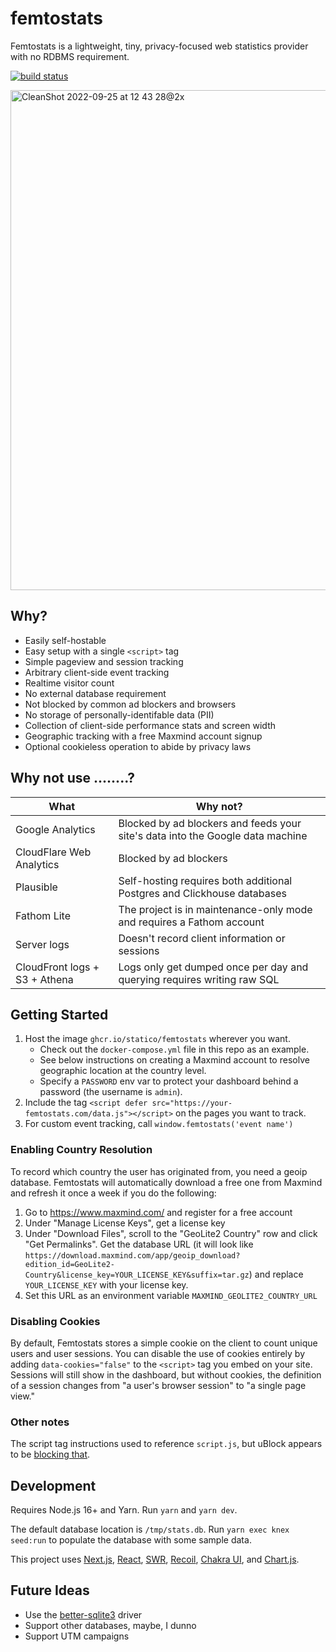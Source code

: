 # femtostats

Femtostats is a lightweight, tiny, privacy-focused web statistics provider with no RDBMS requirement.

[![build status](https://img.shields.io/github/actions/workflow/status/statico/femtostats/Create%20and%20publish%20a%20Docker%20image.svg?branch=main&style=flat-square)](https://ghcr.io/statico/femtostats)

<img height="800" alt="CleanShot 2022-09-25 at 12 43 28@2x" src="https://user-images.githubusercontent.com/137158/192162253-11532bc6-9c5b-474b-95d3-f286e7aaa19b.png">

## Why?

- Easily self-hostable
- Easy setup with a single `<script>` tag
- Simple pageview and session tracking
- Arbitrary client-side event tracking
- Realtime visitor count
- No external database requirement
- Not blocked by common ad blockers and browsers
- No storage of personally-identifable data (PII)
- Collection of client-side performance stats and screen width
- Geographic tracking with a free Maxmind account signup
- Optional cookieless operation to abide by privacy laws

## Why not use ........?

| What                          | Why not?                                                                       |
| ----------------------------- | ------------------------------------------------------------------------------ |
| Google Analytics              | Blocked by ad blockers and feeds your site's data into the Google data machine |
| CloudFlare Web Analytics      | Blocked by ad blockers                                                         |
| Plausible                     | Self-hosting requires both additional Postgres and Clickhouse databases        |
| Fathom Lite                   | The project is in maintenance-only mode and requires a Fathom account          |
| Server logs                   | Doesn't record client information or sessions                                  |
| CloudFront logs + S3 + Athena | Logs only get dumped once per day and querying requires writing raw SQL        |

## Getting Started

1. Host the image `ghcr.io/statico/femtostats` wherever you want.
   - Check out the `docker-compose.yml` file in this repo as an example.
   - See below instructions on creating a Maxmind account to resolve geographic location at the country level.
   - Specify a `PASSWORD` env var to protect your dashboard behind a password (the username is `admin`).
1. Include the tag `<script defer src="https://your-femtostats.com/data.js"></script>` on the pages you want to track.
1. For custom event tracking, call `window.femtostats('event name')`

### Enabling Country Resolution

To record which country the user has originated from, you need a geoip database. Femtostats will automatically download a free one from Maxmind and refresh it once a week if you do the following:

1. Go to https://www.maxmind.com/ and register for a free account
1. Under "Manage License Keys", get a license key
1. Under "Download Files", scroll to the "GeoLite2 Country" row and click "Get Permalinks". Get the database URL (it will look like `https://download.maxmind.com/app/geoip_download?edition_id=GeoLite2-Country&license_key=YOUR_LICENSE_KEY&suffix=tar.gz`) and replace `YOUR_LICENSE_KEY` with your license key.
1. Set this URL as an environment variable `MAXMIND_GEOLITE2_COUNTRY_URL`

### Disabling Cookies

By default, Femtostats stores a simple cookie on the client to count unique users and user sessions. You can disable the use of cookies entirely by adding `data-cookies="false"` to the `<script>` tag you embed on your site. Sessions will still show in the dashboard, but without cookies, the definition of a session changes from "a user's browser session" to "a single page view."

### Other notes

The script tag instructions used to reference `script.js`, but uBlock appears to be [blocking that](https://github.com/uBlockOrigin/uAssets/blob/927dec7c9c60b6c1701d69ea9f8e5923644dd9dc/filters/privacy.txt#L376).

## Development

Requires Node.js 16+ and Yarn. Run `yarn` and `yarn dev`.

The default database location is `/tmp/stats.db`. Run `yarn exec knex seed:run` to populate the database with some sample data.

This project uses [Next.js](https://nextjs.org/), [React](https://reactjs.org/), [SWR](https://swr.vercel.app/), [Recoil](https://recoiljs.org/), [Chakra UI](https://chakra-ui.com/), and [Chart.js](https://www.chartjs.org/).

## Future Ideas

- Use the [better-sqlite3](https://www.npmjs.com/package/better-sqlite3) driver
- Support other databases, maybe, I dunno
- Support UTM campaigns
